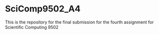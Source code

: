 # SciComp9502_A4

This is the repository for the final submission for the fourth assignment for Scientific Computing 9502
